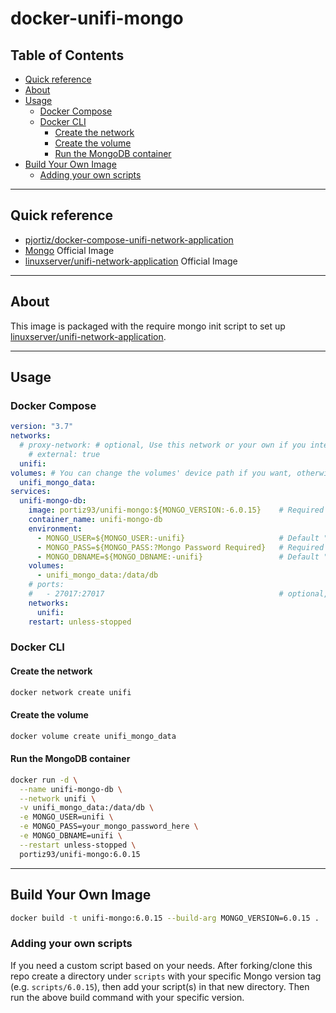 # docker-unifi-mongo <!-- omit in toc -->

## Table of Contents <!-- omit in toc -->

- [Quick reference](#quick-reference)
- [About](#about)
- [Usage](#usage)
	- [Docker Compose](#docker-compose)
	- [Docker CLI](#docker-cli)
		- [Create the network](#create-the-network)
		- [Create the volume](#create-the-volume)
		- [Run the MongoDB container](#run-the-mongodb-container)
- [Build Your Own Image](#build-your-own-image)
	- [Adding your own scripts](#adding-your-own-scripts)

_______________________________________

## Quick reference

- [pjortiz/docker-compose-unifi-network-application](https://github.com/pjortiz/docker-compose-unifi-network-application)
- [Mongo](https://hub.docker.com/_/mongo) Official Image
- [linuxserver/unifi-network-application](https://hub.docker.com/r/linuxserver/unifi-network-application) Official Image

_______________________________________

## About

This image is packaged with the require mongo init script to set up [linuxserver/unifi-network-application](https://hub.docker.com/r/linuxserver/unifi-network-application).

_______________________________________

## Usage

### Docker Compose

```yaml
version: "3.7"
networks:
  # proxy-network: # optional, Use this network or your own if you intend to configure the unifi-network-application container through a revers proxy, otherwise not needed.
    # external: true
  unifi:
volumes: # You can change the volumes' device path if you want, otherwise no need to change, default Docker volume folder location will be used 
  unifi_mongo_data:
services:
  unifi-mongo-db:
    image: portiz93/unifi-mongo:${MONGO_VERSION:-6.0.15}    # Required MONGO_VERSION, Default "6.0.15", specify whatever Mongo version tag you need. DO NOT set 'latest' tag
    container_name: unifi-mongo-db
    environment:
      - MONGO_USER=${MONGO_USER:-unifi}                     # Default "unifi"
      - MONGO_PASS=${MONGO_PASS:?Mongo Password Required}   # Required
      - MONGO_DBNAME=${MONGO_DBNAME:-unifi}                 # Default "unifi"
    volumes:
      - unifi_mongo_data:/data/db
    # ports:
    #   - 27017:27017                                       # optional, Default "27017", only port if needed outside of unifi app
    networks:
      unifi:
    restart: unless-stopped
```

### Docker CLI

#### Create the network

```bash
docker network create unifi
```

#### Create the volume

```bash
docker volume create unifi_mongo_data
```

#### Run the MongoDB container

```bash
docker run -d \
  --name unifi-mongo-db \
  --network unifi \
  -v unifi_mongo_data:/data/db \
  -e MONGO_USER=unifi \
  -e MONGO_PASS=your_mongo_password_here \
  -e MONGO_DBNAME=unifi \
  --restart unless-stopped \
  portiz93/unifi-mongo:6.0.15
```

_______________________________________

## Build Your Own Image

```bash
docker build -t unifi-mongo:6.0.15 --build-arg MONGO_VERSION=6.0.15 . 
```

### Adding your own scripts

If you need a custom script based on your needs. After forking/clone this repo create a directory under `scripts` with your specific Mongo version tag (e.g. `scripts/6.0.15`), then add your script(s) in that new directory. Then run the above build command with your specific version.
